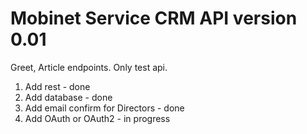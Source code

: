 # Mobinet Service CRM API version 0.01

Greet, Article endpoints. Only test api.

1. Add rest - done
2. Add database - done
3. Add email confirm for Directors - done
4. Add OAuth or OAuth2 - in progress